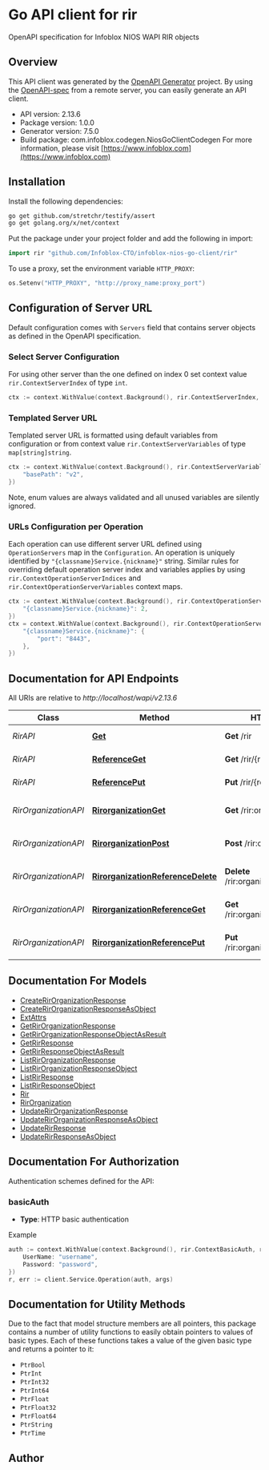 # Go API client for rir

OpenAPI specification for Infoblox NIOS WAPI RIR objects

## Overview
This API client was generated by the [OpenAPI Generator](https://openapi-generator.tech) project.  By using the [OpenAPI-spec](https://www.openapis.org/) from a remote server, you can easily generate an API client.

- API version: 2.13.6
- Package version: 1.0.0
- Generator version: 7.5.0
- Build package: com.infoblox.codegen.NiosGoClientCodegen
For more information, please visit [https://www.infoblox.com](https://www.infoblox.com)

## Installation

Install the following dependencies:

```sh
go get github.com/stretchr/testify/assert
go get golang.org/x/net/context
```

Put the package under your project folder and add the following in import:

```go
import rir "github.com/Infoblox-CTO/infoblox-nios-go-client/rir"
```

To use a proxy, set the environment variable `HTTP_PROXY`:

```go
os.Setenv("HTTP_PROXY", "http://proxy_name:proxy_port")
```

## Configuration of Server URL

Default configuration comes with `Servers` field that contains server objects as defined in the OpenAPI specification.

### Select Server Configuration

For using other server than the one defined on index 0 set context value `rir.ContextServerIndex` of type `int`.

```go
ctx := context.WithValue(context.Background(), rir.ContextServerIndex, 1)
```

### Templated Server URL

Templated server URL is formatted using default variables from configuration or from context value `rir.ContextServerVariables` of type `map[string]string`.

```go
ctx := context.WithValue(context.Background(), rir.ContextServerVariables, map[string]string{
	"basePath": "v2",
})
```

Note, enum values are always validated and all unused variables are silently ignored.

### URLs Configuration per Operation

Each operation can use different server URL defined using `OperationServers` map in the `Configuration`.
An operation is uniquely identified by `"{classname}Service.{nickname}"` string.
Similar rules for overriding default operation server index and variables applies by using `rir.ContextOperationServerIndices` and `rir.ContextOperationServerVariables` context maps.

```go
ctx := context.WithValue(context.Background(), rir.ContextOperationServerIndices, map[string]int{
	"{classname}Service.{nickname}": 2,
})
ctx = context.WithValue(context.Background(), rir.ContextOperationServerVariables, map[string]map[string]string{
	"{classname}Service.{nickname}": {
		"port": "8443",
	},
})
```

## Documentation for API Endpoints

All URIs are relative to *http://localhost/wapi/v2.13.6*

Class | Method | HTTP request | Description
------------ | ------------- | ------------- | -------------
*RirAPI* | [**Get**](docs/RirAPI.md#get) | **Get** /rir | Retrieve rir objects
*RirAPI* | [**ReferenceGet**](docs/RirAPI.md#referenceget) | **Get** /rir/{reference} | Get a specific rir object
*RirAPI* | [**ReferencePut**](docs/RirAPI.md#referenceput) | **Put** /rir/{reference} | Update a rir object
*RirOrganizationAPI* | [**RirorganizationGet**](docs/RirOrganizationAPI.md#rirorganizationget) | **Get** /rir:organization | Retrieve rir:organization objects
*RirOrganizationAPI* | [**RirorganizationPost**](docs/RirOrganizationAPI.md#rirorganizationpost) | **Post** /rir:organization | Create a rir:organization object
*RirOrganizationAPI* | [**RirorganizationReferenceDelete**](docs/RirOrganizationAPI.md#rirorganizationreferencedelete) | **Delete** /rir:organization/{reference} | Delete a rir:organization object
*RirOrganizationAPI* | [**RirorganizationReferenceGet**](docs/RirOrganizationAPI.md#rirorganizationreferenceget) | **Get** /rir:organization/{reference} | Get a specific rir:organization object
*RirOrganizationAPI* | [**RirorganizationReferencePut**](docs/RirOrganizationAPI.md#rirorganizationreferenceput) | **Put** /rir:organization/{reference} | Update a rir:organization object


## Documentation For Models

 - [CreateRirOrganizationResponse](docs/CreateRirOrganizationResponse.md)
 - [CreateRirOrganizationResponseAsObject](docs/CreateRirOrganizationResponseAsObject.md)
 - [ExtAttrs](docs/ExtAttrs.md)
 - [GetRirOrganizationResponse](docs/GetRirOrganizationResponse.md)
 - [GetRirOrganizationResponseObjectAsResult](docs/GetRirOrganizationResponseObjectAsResult.md)
 - [GetRirResponse](docs/GetRirResponse.md)
 - [GetRirResponseObjectAsResult](docs/GetRirResponseObjectAsResult.md)
 - [ListRirOrganizationResponse](docs/ListRirOrganizationResponse.md)
 - [ListRirOrganizationResponseObject](docs/ListRirOrganizationResponseObject.md)
 - [ListRirResponse](docs/ListRirResponse.md)
 - [ListRirResponseObject](docs/ListRirResponseObject.md)
 - [Rir](docs/Rir.md)
 - [RirOrganization](docs/RirOrganization.md)
 - [UpdateRirOrganizationResponse](docs/UpdateRirOrganizationResponse.md)
 - [UpdateRirOrganizationResponseAsObject](docs/UpdateRirOrganizationResponseAsObject.md)
 - [UpdateRirResponse](docs/UpdateRirResponse.md)
 - [UpdateRirResponseAsObject](docs/UpdateRirResponseAsObject.md)


## Documentation For Authorization


Authentication schemes defined for the API:
### basicAuth

- **Type**: HTTP basic authentication

Example

```go
auth := context.WithValue(context.Background(), rir.ContextBasicAuth, rir.BasicAuth{
	UserName: "username",
	Password: "password",
})
r, err := client.Service.Operation(auth, args)
```


## Documentation for Utility Methods

Due to the fact that model structure members are all pointers, this package contains
a number of utility functions to easily obtain pointers to values of basic types.
Each of these functions takes a value of the given basic type and returns a pointer to it:

* `PtrBool`
* `PtrInt`
* `PtrInt32`
* `PtrInt64`
* `PtrFloat`
* `PtrFloat32`
* `PtrFloat64`
* `PtrString`
* `PtrTime`

## Author



